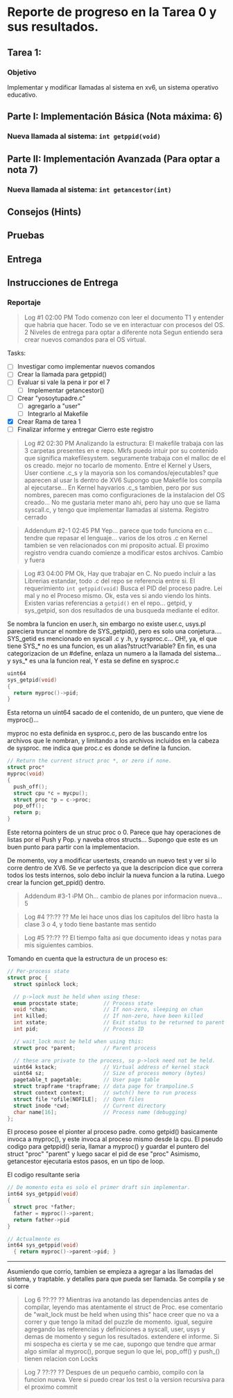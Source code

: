 # Reporte de progreso en la Tarea 0 y sus resultados.


## Tarea 1: 

### Objetivo
Implementar y modificar llamadas al sistema en xv6, un sistema operativo educativo.
## Parte I: Implementación Básica (Nota máxima: 6)
### Nueva llamada al sistema: `int getppid(void)`

## Parte II: Implementación Avanzada (Para optar a nota 7)
### Nueva llamada al sistema: `int getancestor(int)`
## Consejos (Hints)
## Pruebas
## Entrega
## Instrucciones de Entrega


### Reportaje



>Log #1 02:00 PM
Todo comenzo con leer el documento T1 y entender que habria que hacer.
Todo se ve en interactuar con procesos del OS.
2 Niveles de entrega para optar a diferente nota
Segun entiendo sera crear nuevos comandos para el OS virtual.

Tasks:
 - [ ] Investigar como implementar nuevos comandos
 - [ ] Crear la llamada para getppid()
 - [ ] Evaluar si vale la pena ir por el 7
   - [ ] Implementar getancestor()
 - [ ] Crear "yosoytupadre.c"
   - [ ] agregarlo a "user"
   - [ ] Integrarlo al Makefile
 - [x] Crear Rama de tarea 1
 - [ ] Finalizar informe y entregar
 Cierro este registro

>Log #2 02:30 PM
Analizando la estructura:
El makefile trabaja con las 3 carpetas presentes en e repo.
Mkfs puedo intuir por su contenido que significa makefilesystem. seguramente trabaja con el malloc de el os creado. mejor no tocarlo de momento.
Entre el Kernel y Users, User contiene .c_s y la mayoria son los comandos/ejecutables? que aparecen al usar ls dentro de XV6
Supongo que Makefile los compila al ejecutarse...
En Kernel hayvarios .c_s tambien, pero por sus nombres, parecen mas como configuraciones de la instalacion del OS creado...
No me gustaria meter mano ahi, pero hay uno que se llama syscall.c, y tengo que implementar llamadas al sistema. Registro cerrado

>Addendum #2-1 02:45 PM
Yep... parece que todo funciona en c... tendre que repasar el lenguaje... varios de los otros .c en Kernel tambien se ven relacionados con mi proposito actual. El proximo registro vendra cuando comienze a modificar estos archivos. Cambio y fuera

>Log #3 04:00 PM
Ok, Hay que trabajar en C. No puedo incluir a las Librerias estandar, todo .c del repo se referencia entre si.
El requerimiento `int getppid(void)` Busca el PID del proceso padre. Lei mal y no el Proceso mismo. Ok, esta ves si ando viendo los hints. Existen varias referencias a `getpid()` en el repo... getpid, y sys_getpid, son dos resultados de una busqueda mediante el editor.

Se nombra la funcion en user.h, sin embargo no existe user.c, usys.pl pareciera truncar el nombre de SYS_getpid(), pero es solo una conjetura.... SYS_getid es mencionado en syscall .c y .h, y sysproc.c...
OH!, ya, el que tiene SYS_* no es una funcion, es un alias?struct?variable? En fin, es una categorizacion de un #define, enlaza un numero a la llamada del sistema... y sys_* es una la funcion real, Y esta se define en sysproc.c

~~~c
uint64
sys_getpid(void)
{
  return myproc()->pid;
}
~~~
Esta retorna un uint64 sacado de el contenido, de un puntero, que viene de myproc()...

myproc no esta definida en sysproc.c, pero de las buscando entre los archivos que le nombran, y limitando a los archivos incluidos en la cabeza de sysproc. me indica que proc.c es donde se define la funcion.
~~~c
// Return the current struct proc *, or zero if none.
struct proc*
myproc(void)
{
  push_off();
  struct cpu *c = mycpu();
  struct proc *p = c->proc;
  pop_off();
  return p;
}
~~~
Este retorna pointers de un struc proc o 0.
Parece que hay operaciones de listas por el Push y Pop. y naveba otros structs...
Supongo que este es un buen punto para partir con la implementacion.

De momento, voy a modificar usertests, creando un nuevo test y ver si lo corre dentro de XV6. Se ve perfecto ya que la descripcion dice que correra todos los tests internos, solo debo incluir la nueva funcion a la rutina. Luego crear la funcion get_ppid() dentro.
>Addendum #3-1 ~~:~~PM
Oh... cambio de planes por informacion nueva...
5

>Log #4 ??:?? ??
Me lei hace unos dias los capitulos del libro hasta la clase 3 o 4, y todo tiene bastante mas sentido

>Log #5 ??:?? ??
El tiempo falta asi que documento ideas y notas para mis siguientes cambios.

Tomando en cuenta que la estructura de un proceso es:
~~~c
// Per-process state
struct proc {
  struct spinlock lock;

  // p->lock must be held when using these:
  enum procstate state;        // Process state
  void *chan;                  // If non-zero, sleeping on chan
  int killed;                  // If non-zero, have been killed
  int xstate;                  // Exit status to be returned to parent's wait
  int pid;                     // Process ID

  // wait_lock must be held when using this:
  struct proc *parent;         // Parent process

  // these are private to the process, so p->lock need not be held.
  uint64 kstack;               // Virtual address of kernel stack
  uint64 sz;                   // Size of process memory (bytes)
  pagetable_t pagetable;       // User page table
  struct trapframe *trapframe; // data page for trampoline.S
  struct context context;      // swtch() here to run process
  struct file *ofile[NOFILE];  // Open files
  struct inode *cwd;           // Current directory
  char name[16];               // Process name (debugging)
};
~~~
El proceso posee el pionter al proceso padre.
como getpid() basicamente invoca a myproc(), y este invoca al proceso mismo desde la cpu.
El pseudo codigo para getppid() seria, llamar a myproc() y guardar el puntero del struct "proc" "parent"
y luego sacar el pid de ese "proc"
Asimismo, getancestor ejecutaria estos pasos, en un tipo de loop.

El codigo resultante seria
~~~c
// De momento esta es solo el primer draft sin implementar.
int64 sys_getppid(void)
{
  struct proc *father;
  father = myproc()->parent;
  return father->pid
}

// Actualmente es
int64 sys_getppid(void)
  { return myproc()->parent->pid; }
~~~

---
Asumiendo que corrio, tambien se empieza a agregar a las llamadas del sistema, y traptable. y detalles para que pueda ser llamada. Se compila y se si corre

>Log 6 ??:?? ??
Mientras iva anotando las dependencias antes de compilar, leyendo mas atentamente el struct de Proc. ese comentario de "wait_lock must be held when using this" hace creer que no va a correr y que tengo la mitad del puzzle de momento. igual, seguire agregando las referencias y definiciones a syscall, user, usys y demas de momento y segun los resultados. extendere el informe. Si mi sospecha es cierta y se me cae, supongo que tendre que armar algo similar al myproc(), porque segun lo que lei, pop_off() y push_() tienen relacion con Locks

>Log 7 ??:?? ??
Despues de un pequeño cambio, compilo con la funcion nueva. Vere si puedo crear los test o la version recursiva para el proximo commit